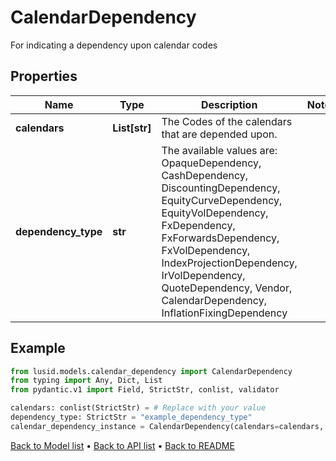# CalendarDependency

For indicating a dependency upon calendar codes
## Properties
Name | Type | Description | Notes
------------ | ------------- | ------------- | -------------
**calendars** | **List[str]** | The Codes of the calendars that are depended upon. | 
**dependency_type** | **str** | The available values are: OpaqueDependency, CashDependency, DiscountingDependency, EquityCurveDependency, EquityVolDependency, FxDependency, FxForwardsDependency, FxVolDependency, IndexProjectionDependency, IrVolDependency, QuoteDependency, Vendor, CalendarDependency, InflationFixingDependency | 
## Example

```python
from lusid.models.calendar_dependency import CalendarDependency
from typing import Any, Dict, List
from pydantic.v1 import Field, StrictStr, conlist, validator

calendars: conlist(StrictStr) = # Replace with your value
dependency_type: StrictStr = "example_dependency_type"
calendar_dependency_instance = CalendarDependency(calendars=calendars, dependency_type=dependency_type)

```

[Back to Model list](../README.md#documentation-for-models) &#8226; [Back to API list](../README.md#documentation-for-api-endpoints) &#8226; [Back to README](../README.md)

